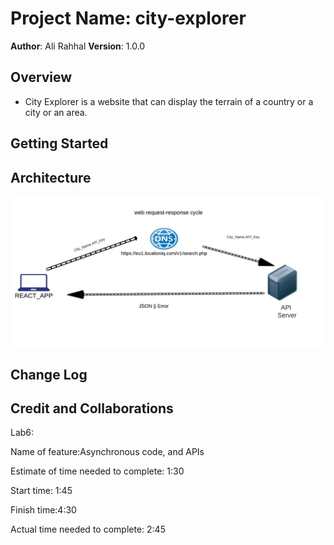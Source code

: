# Project Name: city-explorer

**Author**: Ali Rahhal
**Version**: 1.0.0 

## Overview
* City Explorer is a website that can display the terrain of a country or a city or an area.

## Getting Started
<!-- What are the steps that a user must take in order to build this app on their own machine and get it running? -->

## Architecture

![W_R_R_C](src/imgs/W_R_R_C.jpeg)
## Change Log


## Credit and Collaborations


Lab6:

Name of feature:Asynchronous code, and APIs

Estimate of time needed to complete: 1:30

Start time: 1:45

Finish time:4:30

Actual time needed to complete: 2:45
